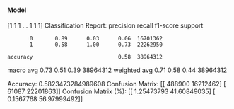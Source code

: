 #### Model
[1 1 1 ... 1 1 1]
Classification Report:
              precision    recall  f1-score   support

           0       0.89      0.03      0.06  16701362
           1       0.58      1.00      0.73  22262950

    accuracy                           0.58  38964312
   macro avg       0.73      0.51      0.39  38964312
weighted avg       0.71      0.58      0.44  38964312

Accuracy: 0.5823473284989608
Confusion Matrix:
[[  488900 16212462]
 [   61087 22201863]]
Confusion Matrix (%):
[[ 1.25473793 41.60849035]
 [ 0.1567768  56.97999492]]
